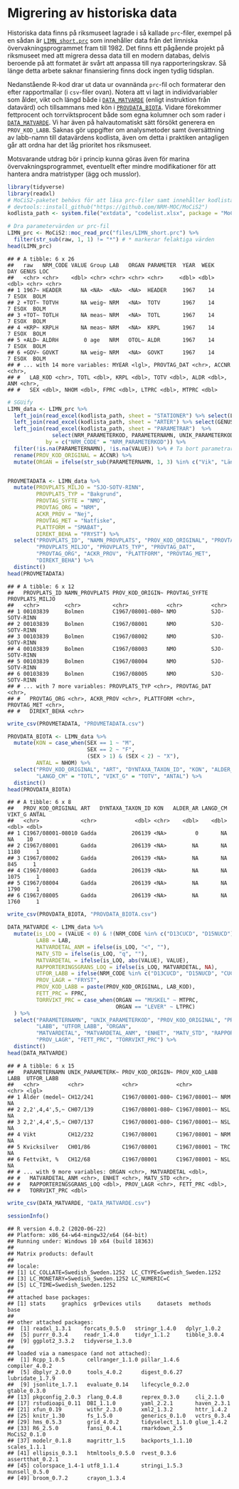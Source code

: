 Migrering av historiska data
================

Historiska data finns på riksmuseet lagrade i så kallade `prc`-filer,
exempel på en sådan är
[`LIMN_short.prc`](https://raw.githubusercontent.com/NRM-MOC/migrering_prc/main/files/LIMN_short.prc)
som innehåller data från det limniska övervakningsprogrammet fram till
1982. Det finns ett pågående projekt på riksmuseet med att migrera dessa
data till en modern databas, delvis beroende på att formatet är svårt
att anpassa till nya rapporteringskrav. Så länge detta arbete saknar
finansiering finns dock ingen tydlig tidsplan.

Nedanstående R-kod drar ut data ur ovannända `prc`-fil och formaterar
den efter rapportmallar (i `csv`-filer ovan). Notera att vi lagt in
individvariabler som ålder, vikt och längd både i
[`DATA_MATVARDE`](https://github.com/NRM-MOC/migrering_prc/blob/main/DATA_MATVARDE.csv)
(enligt instruktion från datavärd) och tillsammans med kön i
[`PROVDATA_BIOTA`](https://github.com/NRM-MOC/migrering_prc/blob/main/PROVDATA_BIOTA.csv).
Vidare förekommer fettprocent och torrviktsprocent både som egna
kolumner och som rader i
[`DATA_MATVARDE`](https://github.com/NRM-MOC/migrering_prc/blob/main/DATA_MATVARDE.csv).
Vi har även på halvautomatiskt sätt försökt generera en `PROV_KOD_LABB`.
Saknas gör uppgifter om analysmetoder samt översättning av labb-namn
till datavärdens kodlista, även om detta i praktiken antagligen går att
ordna har det låg prioritet hos riksmuseet.

Motsvarande utdrag bör i princip kunna göras även för marina
övervakningsprogrammet, eventuellt efter mindre modifikationer för att
hantera andra matristyper (ägg och musslor).

``` r
library(tidyverse)
library(readxl)
# MoCiS2-paketet behövs för att läsa prc-filer samt innehåller kodlista
# devtools::install_github("https://github.com/NRM-MOC/MoCiS2")
kodlista_path <- system.file("extdata", "codelist.xlsx", package = "MoCiS2")

# Dra parametervärden ur prc-fil
LIMN_prc <- MoCiS2::moc_read_prc("files/LIMN_short.prc") %>% 
  filter(str_sub(raw, 1, 1) != "*") # * markerar felaktiga värden
head(LIMN_prc)
```

    ## # A tibble: 6 x 26
    ##   raw   NRM_CODE VALUE Group LAB   ORGAN PARAMETER  YEAR  WEEK   DAY GENUS LOC  
    ##   <chr> <chr>    <dbl> <chr> <chr> <chr> <chr>     <dbl> <dbl> <dbl> <chr> <chr>
    ## 1 1967~ HEADER      NA <NA>  <NA>  <NA>  HEADER     1967    14     7 ESOX  BOLM 
    ## 2 +TOT~ TOTVH       NA weig~ NRM   <NA>  TOTV       1967    14     7 ESOX  BOLM 
    ## 3 +TOT~ TOTLH       NA meas~ NRM   <NA>  TOTL       1967    14     7 ESOX  BOLM 
    ## 4 +KRP~ KRPLH       NA meas~ NRM   <NA>  KRPL       1967    14     7 ESOX  BOLM 
    ## 5 +ALD~ ALDRH        0 age   NRM   OTOL~ ALDR       1967    14     7 ESOX  BOLM 
    ## 6 +GOV~ GOVKT       NA weig~ NRM   <NA>  GOVKT      1967    14     7 ESOX  BOLM 
    ## # ... with 14 more variables: MYEAR <lgl>, PROVTAG_DAT <chr>, ACCNR <chr>,
    ## #   LAB_KOD <chr>, TOTL <dbl>, KRPL <dbl>, TOTV <dbl>, ALDR <dbl>, ANM <chr>,
    ## #   SEX <dbl>, NHOM <dbl>, FPRC <dbl>, LTPRC <dbl>, MTPRC <dbl>

``` r
# SGUify
LIMN_data <- LIMN_prc %>% 
  left_join(read_excel(kodlista_path, sheet = "STATIONER") %>% select(LOC, PROVPLATS_ID, NAMN_PROVPLATS)) %>% 
  left_join(read_excel(kodlista_path, sheet = "ARTER") %>% select(GENUS, ART, DYNTAXA_TAXON_ID)) %>% 
  left_join(read_excel(kodlista_path, sheet = "PARAMETRAR")  %>%
              select(NRM_PARAMETERKOD, PARAMETERNAMN, UNIK_PARAMETERKOD, ENHET, MATOSAKERHET_ENHET, PROV_LAGR),
            by = c("NRM_CODE" = "NRM_PARAMETERKOD")) %>% 
  filter(!is.na(PARAMETERNAMN), !is.na(VALUE)) %>% # Ta bort parametrar som saknas i kodlista (skall ej rapporteras) samt de som saknar värde
  rename(PROV_KOD_ORIGINAL = ACCNR) %>% 
  mutate(ORGAN = ifelse(str_sub(PARAMETERNAMN, 1, 3) %in% c("Vik", "Län", "Åld"), "HELKROPP", ORGAN)) 


PROVMETADATA <- LIMN_data %>% 
  mutate(PROVPLATS_MILJO = "SJO-SOTV-RINN",
         PROVPLATS_TYP = "Bakgrund",
         PROVTAG_SYFTE = "NMO",
         PROVTAG_ORG = "NRM",
         ACKR_PROV = "Nej",
         PROVTAG_MET = "Natfiske",
         PLATTFORM = "SMABAT",
         DIREKT_BEHA = "FRYST") %>% 
  select("PROVPLATS_ID", "NAMN_PROVPLATS", "PROV_KOD_ORIGINAL", "PROVTAG_SYFTE", 
         "PROVPLATS_MILJO", "PROVPLATS_TYP", "PROVTAG_DAT", 
         "PROVTAG_ORG", "ACKR_PROV", "PLATTFORM", "PROVTAG_MET", 
         "DIREKT_BEHA") %>% 
  distinct()
head(PROVMETADATA)
```

    ## # A tibble: 6 x 12
    ##   PROVPLATS_ID NAMN_PROVPLATS PROV_KOD_ORIGIN~ PROVTAG_SYFTE PROVPLATS_MILJO
    ##   <chr>        <chr>          <chr>            <chr>         <chr>          
    ## 1 00103839     Bolmen         C1967/08001-080~ NMO           SJO-SOTV-RINN  
    ## 2 00103839     Bolmen         C1967/08001      NMO           SJO-SOTV-RINN  
    ## 3 00103839     Bolmen         C1967/08002      NMO           SJO-SOTV-RINN  
    ## 4 00103839     Bolmen         C1967/08003      NMO           SJO-SOTV-RINN  
    ## 5 00103839     Bolmen         C1967/08004      NMO           SJO-SOTV-RINN  
    ## 6 00103839     Bolmen         C1967/08005      NMO           SJO-SOTV-RINN  
    ## # ... with 7 more variables: PROVPLATS_TYP <chr>, PROVTAG_DAT <chr>,
    ## #   PROVTAG_ORG <chr>, ACKR_PROV <chr>, PLATTFORM <chr>, PROVTAG_MET <chr>,
    ## #   DIREKT_BEHA <chr>

``` r
write_csv(PROVMETADATA, "PROVMETADATA.csv")
```

``` r
PROVDATA_BIOTA <- LIMN_data %>% 
  mutate(KON = case_when(SEX == 1 ~ "M",
                         SEX == 2 ~ "F",
                         (SEX > 1) & (SEX < 2) ~ "X"),
         ANTAL = NHOM) %>% 
  select("PROV_KOD_ORIGINAL", "ART", "DYNTAXA_TAXON_ID", "KON", "ALDER_AR" = "ALDR", 
         "LANGD_CM" = "TOTL", "VIKT_G" = "TOTV", "ANTAL") %>% 
  distinct()
head(PROVDATA_BIOTA)
```

    ## # A tibble: 6 x 8
    ##   PROV_KOD_ORIGINAL ART   DYNTAXA_TAXON_ID KON   ALDER_AR LANGD_CM VIKT_G ANTAL
    ##   <chr>             <chr>            <dbl> <chr>    <dbl>    <dbl>  <dbl> <dbl>
    ## 1 C1967/08001-08010 Gadda           206139 <NA>         0       NA     NA    10
    ## 2 C1967/08001       Gadda           206139 <NA>        NA       NA   1180     1
    ## 3 C1967/08002       Gadda           206139 <NA>        NA       NA    845     1
    ## 4 C1967/08003       Gadda           206139 <NA>        NA       NA   1075     1
    ## 5 C1967/08004       Gadda           206139 <NA>        NA       NA   1790     1
    ## 6 C1967/08005       Gadda           206139 <NA>        NA       NA   1760     1

``` r
write_csv(PROVDATA_BIOTA, "PROVDATA_BIOTA.csv")
```

``` r
DATA_MATVARDE <- LIMN_data %>% 
  mutate(is_LOQ = (VALUE < 0) & !(NRM_CODE %in% c("D13CUCD", "D15NUCD")),
         LABB = LAB,
         MATVARDETAL_ANM = ifelse(is_LOQ, "<", ""),
         MATV_STD = ifelse(is_LOQ, "q", ""),
         MATVARDETAL = ifelse(is_LOQ, abs(VALUE), VALUE),
         RAPPORTERINGSGRANS_LOQ = ifelse(is_LOQ, MATVARDETAL, NA),
         UTFOR_LABB = ifelse(NRM_CODE %in% c("D13CUCD", "D15NUCD", "CUCD", "NUCD"), "UC Davies", NA),
         PROV_LAGR = "FRYST",
         PROV_KOD_LABB = paste(PROV_KOD_ORIGINAL, LAB_KOD),
         FETT_PRC = FPRC,
         TORRVIKT_PRC = case_when(ORGAN == "MUSKEL" ~ MTPRC,
                                  ORGAN == "LEVER" ~ LTPRC)
  ) %>% 
  select("PARAMETERNAMN", "UNIK_PARAMETERKOD", "PROV_KOD_ORIGINAL", "PROV_KOD_LABB",
         "LABB", "UTFOR_LABB", "ORGAN", 
         "MATVARDETAL", "MATVARDETAL_ANM", "ENHET", "MATV_STD", "RAPPORTERINGSGRANS_LOQ", 
         "PROV_LAGR", "FETT_PRC", "TORRVIKT_PRC") %>% 
  distinct()
head(DATA_MATVARDE)
```

    ## # A tibble: 6 x 15
    ##   PARAMETERNAMN UNIK_PARAMETERK~ PROV_KOD_ORIGIN~ PROV_KOD_LABB LABB  UTFOR_LABB
    ##   <chr>         <chr>            <chr>            <chr>         <chr> <lgl>     
    ## 1 Ålder (medel~ CH12/241         C1967/08001-080~ C1967/08001-~ NRM   NA        
    ## 2 2,2',4,4',5,~ CH07/139         C1967/08001-080~ C1967/08001-~ NSL   NA        
    ## 3 2,2',4,4',5,~ CH07/137         C1967/08001-080~ C1967/08001-~ NSL   NA        
    ## 4 Vikt          CH12/232         C1967/08001      C1967/08001 ~ NRM   NA        
    ## 5 Kvicksilver   CH01/86          C1967/08001      C1967/08001 ~ TRC   NA        
    ## 6 Fettvikt, %   CH12/68          C1967/08001      C1967/08001 ~ NSL   NA        
    ## # ... with 9 more variables: ORGAN <chr>, MATVARDETAL <dbl>,
    ## #   MATVARDETAL_ANM <chr>, ENHET <chr>, MATV_STD <chr>,
    ## #   RAPPORTERINGSGRANS_LOQ <dbl>, PROV_LAGR <chr>, FETT_PRC <dbl>,
    ## #   TORRVIKT_PRC <dbl>

``` r
write_csv(DATA_MATVARDE, "DATA_MATVARDE.csv")
```

``` r
sessionInfo()
```

    ## R version 4.0.2 (2020-06-22)
    ## Platform: x86_64-w64-mingw32/x64 (64-bit)
    ## Running under: Windows 10 x64 (build 18363)
    ## 
    ## Matrix products: default
    ## 
    ## locale:
    ## [1] LC_COLLATE=Swedish_Sweden.1252  LC_CTYPE=Swedish_Sweden.1252   
    ## [3] LC_MONETARY=Swedish_Sweden.1252 LC_NUMERIC=C                   
    ## [5] LC_TIME=Swedish_Sweden.1252    
    ## 
    ## attached base packages:
    ## [1] stats     graphics  grDevices utils     datasets  methods   base     
    ## 
    ## other attached packages:
    ##  [1] readxl_1.3.1    forcats_0.5.0   stringr_1.4.0   dplyr_1.0.2    
    ##  [5] purrr_0.3.4     readr_1.4.0     tidyr_1.1.2     tibble_3.0.4   
    ##  [9] ggplot2_3.3.2   tidyverse_1.3.0
    ## 
    ## loaded via a namespace (and not attached):
    ##  [1] Rcpp_1.0.5       cellranger_1.1.0 pillar_1.4.6     compiler_4.0.2  
    ##  [5] dbplyr_2.0.0     tools_4.0.2      digest_0.6.27    lubridate_1.7.9 
    ##  [9] jsonlite_1.7.1   evaluate_0.14    lifecycle_0.2.0  gtable_0.3.0    
    ## [13] pkgconfig_2.0.3  rlang_0.4.8      reprex_0.3.0     cli_2.1.0       
    ## [17] rstudioapi_0.11  DBI_1.1.0        yaml_2.2.1       haven_2.3.1     
    ## [21] xfun_0.19        withr_2.3.0      xml2_1.3.2       httr_1.4.2      
    ## [25] knitr_1.30       fs_1.5.0         generics_0.1.0   vctrs_0.3.4     
    ## [29] hms_0.5.3        grid_4.0.2       tidyselect_1.1.0 glue_1.4.2      
    ## [33] R6_2.5.0         fansi_0.4.1      rmarkdown_2.5    MoCiS2_0.1.0    
    ## [37] modelr_0.1.8     magrittr_1.5     backports_1.1.10 scales_1.1.1    
    ## [41] ellipsis_0.3.1   htmltools_0.5.0  rvest_0.3.6      assertthat_0.2.1
    ## [45] colorspace_1.4-1 utf8_1.1.4       stringi_1.5.3    munsell_0.5.0   
    ## [49] broom_0.7.2      crayon_1.3.4
